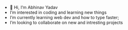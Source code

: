 - 👋 Hi, I’m Abhinav Yadav
- I’m interested in coding and learning new things
- I’m currently learning web dev and how to type faster;
- I’m looking to collaborate on new and intresting projects

<!---
Yadui/Yadui is a ✨ special ✨ repository because its `README.md` (this file) appears on your GitHub profile.
You can click the Preview link to take a look at your changes.
--->
